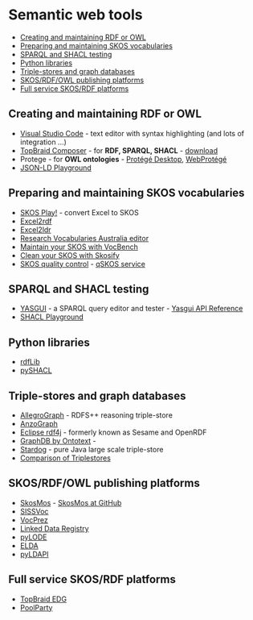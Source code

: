 # Semantic web tools

<!-- TOC depthFrom:2 -->
- [Creating and maintaining RDF or OWL](#creating-and-maintaining-rdf-or-owl)
- [Preparing and maintaining SKOS vocabularies](#preparing-and-maintaining-skos-vocabularies)
- [SPARQL and SHACL testing](#sparql-and-shacl-testing)
- [Python libraries](#python-libraries)
- [Triple-stores and graph databases](#triple-stores-and-graph-databases)
- [SKOS/RDF/OWL publishing platforms](#skosrdfowl-publishing-platforms)
- [Full service SKOS/RDF platforms](#full-service-skosrdf-platforms)
<!-- /TOC -->

## Creating and maintaining RDF or OWL
- [Visual Studio Code](https://code.visualstudio.com/) - text editor with syntax highlighting (and lots of integration ...)
- [TopBraid Composer](https://www.topquadrant.com/products/topbraid-composer/) - for **RDF, SPARQL, SHACL** - [download](https://www.topquadrant.com/topbraid-composer-install/)
- Protege - for **OWL ontologies** - [Protégé Desktop](https://protege.stanford.edu/products.php#desktop-protege), [WebProtégé](https://webprotege.stanford.edu/)
- [JSON-LD Playground](https://json-ld.org/playground/) 

## Preparing and maintaining SKOS vocabularies
- [SKOS Play!](http://labs.sparna.fr/skos-play/convert) - convert Excel to SKOS
- [Excel2rdf](https://github.com/edmondchuc/excel2rdf)
- [Excel2ldr](https://csiro-enviro-informatics.github.io/ldrpyutils/index#excel2ldr)
- [Research Vocabularies Australia editor](https://documentation.ardc.edu.au/display/DOC/Creating+a+vocabulary)
- [Maintain your SKOS with VocBench](http://vocbench.uniroma2.it/)
- [Clean your SKOS with Skosify](https://github.com/NatLibFi/Skosify/)
- [SKOS quality control](https://github.com/cmader/qSKOS/) - [qSKOS service](https://qskos.poolparty.biz/)

## SPARQL and SHACL testing
- [YASGUI](http://yasgui.triply.cc/) - a SPARQL query editor and tester - [Yasgui API Reference](https://triply.cc/docs/yasgui-api)
- [SHACL Playground](https://shacl.org/playground/)

## Python libraries
- [rdfLib](https://github.com/RDFLib/rdflib)
- [pySHACL](https://github.com/RDFLib/pySHACL)

## Triple-stores and graph databases
- [AllegroGraph](https://allegrograph.com/) - RDFS++ reasoning triple-store
- [AnzoGraph](https://www.cambridgesemantics.com/anzograph/)
- [Eclipse rdf4j](https://rdf4j.org/) - formerly known as Sesame and OpenRDF
- [GraphDB by Ontotext](http://graphdb.ontotext.com/) - 
- [Stardog](https://www.stardog.com/) - pure Java large scale triple-store
- [Comparison of Triplestores](https://en.wikipedia.org/wiki/Comparison_of_triplestores)

## SKOS/RDF/OWL publishing platforms
- [SkosMos](http://www.skosmos.org/) - [SkosMos at GitHub](https://github.com/NatLibFi/Skosmos)
- [SISSVoc](http://www.sissvoc.info/) 
- [VocPrez](https://github.com/GeoscienceAustralia/VocPrez)
- [Linked Data Registry](https://github.com/UKGovLD)
- [pyLODE](https://github.com/RDFLib/pyLODE)
- [ELDA](https://github.com/epimorphics/elda)
- [pyLDAPI](https://github.com/RDFLib/pyLDAPI)

## Full service SKOS/RDF platforms
- [TopBraid EDG](https://www.topquadrant.com/products/topbraid-enterprise-data-governance/)
- [PoolParty](https://www.poolparty.biz/)
